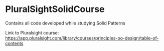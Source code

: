# PluralSightSolidCourse
Contains all code developed while studying Solid Patterns


Link to Pluralsight course: https://app.pluralsight.com/library/courses/principles-oo-design/table-of-contents
